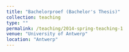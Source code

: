 ```yaml
---
title: "Bachelorproef (Bachelor's Thesis)"
collection: teaching
type: ""
permalink: /teaching/2014-spring-teaching-1
venue: "University of Antwerp"
location: "Antwerp"
---
```

